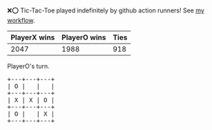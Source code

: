 :x::o: Tic-Tac-Toe played indefinitely by github action runners! See [my workflow](.github/workflows/play.yaml).

|PlayerX wins|PlayerO wins|Ties|
|-|-|-|
|2047|1988|918|

PlayerO's turn.

<pre>
+---+---+---+
| O |   |   |
+---+---+---+
| X | X | O |
+---+---+---+
| O |   | X |
+---+---+---+
</pre>